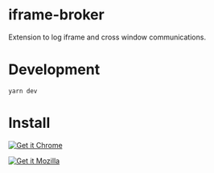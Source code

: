 # iframe-broker
Extension to log iframe and cross window communications.

# Development
`yarn dev`

# Install 
[![Get it Chrome](https://storage.googleapis.com/chrome-gcs-uploader.appspot.com/image/WlD8wC6g8khYWPJUsQceQkhXSlv1/tbyBjqi7Zu733AAKA5n4.png)](https://chrome.google.com/webstore/detail/iframe-broker/dadacmnmjkbdcfokfchocilakijgfffo)

[![Get it Mozilla](https://extensionworkshop.com/assets/img/documentation/publish/get-the-addon-178x60px.dad84b42.png)](https://addons.mozilla.org/en-US/firefox/addon/iframe-broker/)